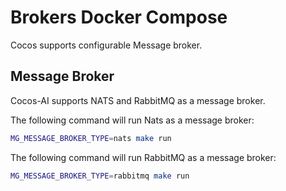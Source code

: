 # Brokers Docker Compose

Cocos supports configurable Message broker.

## Message Broker

Cocos-AI supports NATS and RabbitMQ as a message broker.

The following command will run Nats as a message broker:

```bash
MG_MESSAGE_BROKER_TYPE=nats make run
```

The following command will run RabbitMQ as a message broker:

```bash
MG_MESSAGE_BROKER_TYPE=rabbitmq make run
```
